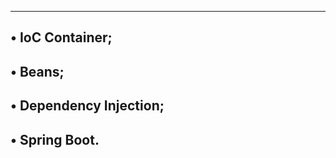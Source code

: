 ------------------------
• IoC Container;
---------------------
• Beans;
---------------------------
• Dependency Injection;
----------------------------
• Spring Boot.
--------------------------
